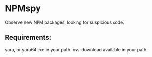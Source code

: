 # NPMspy
Observe new NPM packages, looking for suspicious code.

## Requirements:
yara, or yara64.exe in your path.
oss-download available in your path.



